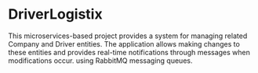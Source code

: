 # DriverLogistix
This microservices-based project provides a system for managing related Company and Driver entities. The application allows making changes to these entities and provides real-time notifications through messages when modifications occur. using RabbitMQ messaging queues.
